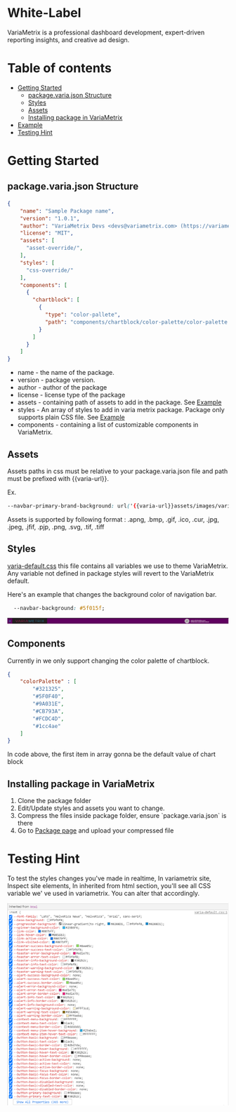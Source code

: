 # White-Label
VariaMetrix is a professional dashboard development, expert-driven reporting insights, and creative ad design.

# Table of contents
- [Getting Started](#getting-started)
	- [package.varia.json Structure](#package.varia.json-structure)
  - [Styles](#styles)
  - [Assets](#assets)
  - [Installing package in VariaMetrix](#installing-package-in-variametrix)
- [Example](./example/EXAMPLE.md)
- [Testing Hint](#testing-hint)


# Getting Started 

## package.varia.json Structure

```json
{
    "name": "Sample Package name",
    "version": "1.0.1",
    "author": "VariaMetrix Devs <devs@variametrix.com> (https://variametrix.com)",
    "license": "MIT",
    "assets": [
      "asset-override/",
    ],
    "styles": [
      "css-override/"
    ],
    "components": [
      {
        "chartblock": [
          {
            "type": "color-pallete",
            "path": "components/chartblock/color-palette/color-palette.json"
          }
        ]
      }
    ]
}
```

<ul>
    <li>name - the name of the package.</li>
    <li>version - package version.</li>
    <li>author - author of the package</li>
    <li>license - license type of the package</li>
    <li>assets - containing path of assets to add in the package. See <a href="./example/EXAMPLE.md">Example</a> </li>
    <li>styles - An array of styles to add in varia metrix package. Package only supports plain CSS file. See <a href="./example/EXAMPLE.md">Example</a> </li>
    <li>components - containing a list of customizable components in VariaMetrix.</li>
</ul>

## Assets

Assets paths in css must be relative to your package.varia.json file and path must be prefixed with {{varia-url}}.

Ex.
```css
--navbar-primary-brand-background: url('{{varia-url}}assets/images/varia-logo-title.svg') center no-repeat;
```

Assets is supported by following format : .apng, .bmp, .gif, .ico, .cur, .jpg, .jpeg, .jfif, .pjp, .png, .svg, .tif, .tiff

## Styles

<a href="./package/css-override/varia-default.css">varia-default.css</a> this file contains all variables we use to theme VariaMetrix. Any variable not defined in package styles will revert to the VariaMetrix default.

Here's an example that changes the background color of navigation bar.

```CSS
  --navbar-background: #5f015f;
```

![GitHub Logo](./Images/NavigationBar.PNG)

## Components

Currently in we only support changing the color palette of chartblock.


```JSON
{
    "colorPalette" : [
        "#321325",
        "#5F0F40",
        "#9A031E",
        "#CB793A",
        "#FCDC4D",
        "#1cc4ae"
    ]   
}
```
In code above, the first item in array gonna be the default value of chart block

## Installing package in VariaMetrix
<ol>
    <li>Clone the package folder</li>
    <li>Edit/Update styles and assets you want to change.</li>
    <li>Compress the files inside package folder, ensure `package.varia.json` is there</li>
    <li>Go to <a href="https://dashboard.variametrix.com/manage/white-label/package">Package page</a> and upload your compressed file</li>
</ol>

# Testing Hint
<p>To test the styles changes you've made in realtime, In variametrix site, Inspect site elements, In inherited from html section, you'll see all CSS variable we'
ve used in variametrix. You can alter that accordingly. </p>

![GitHub Logo](./Images/Testing.PNG)